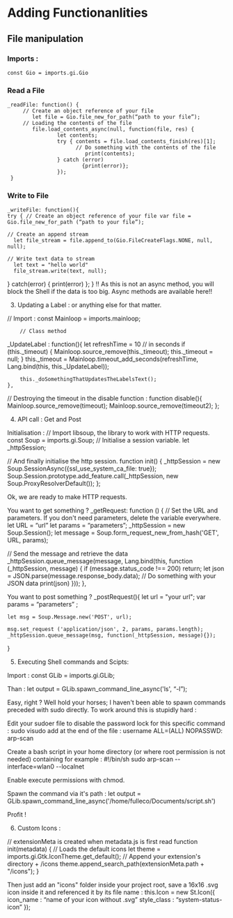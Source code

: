 # Adding Functionanlities
## File manipulation 
### Imports :

    const Gio = imports.gi.Gio

### Read a File

    _readFile: function() { 
         // Create an object reference of your file 
            let file = Gio.file_new_for_path(“path to your file”); 
         // Loading the contents of the file 
            file.load_contents_async(null, function(file, res) { 
                    let contents; 
                    try { contents = file.load_contents_finish(res)[1];
                          // Do something with the contents of the file 
                             print(contents); 
                    } catch (error) 
                            {print(error)}; 
                    }); 
     }

### Write to File 
    _writeFile: function(){ 
    try { // Create an object reference of your file var file = Gio.file_new_for_path (“path to your file”);

    // Create an append stream 
      let file_stream = file.append_to(Gio.FileCreateFlags.NONE, null, null);

    // Write text data to stream
      let text = "hello world"
      file_stream.write(text, null);            
  } catch(error) { print(error) };
}
!! As this is not an async method, you will block the Shell if the data is too big. Async methods are available here!!

3. Updating a Label : or anything else for that matter.

// Import : const Mainloop = imports.mainloop;

        // Class method 
_UpdateLabel : function(){
	 let refreshTime = 10 // in seconds
       if (this._timeout) {
            Mainloop.source_remove(this._timeout);
            this._timeout = null;
        }
        this._timeout = Mainloop.timeout_add_seconds(refreshTime, 										Lang.bind(this, this._UpdateLabel));

        this._doSomethingThatUpdatesTheLabelsText();
    },
// Destroying the timeout in the disable function : function disable(){ Mainloop.source_remove(timeout); Mainloop.source_remove(timeout2); };

4. API call : Get and Post

Initialisation : // Import libsoup, the library to work with HTTP requests. const Soup = imports.gi.Soup;
// Initialise a session variable. let _httpSession;

// And finally initialise the http session. function init() { _httpSession = new Soup.SessionAsync({ssl_use_system_ca_file: true}); Soup.Session.prototype.add_feature.call(_httpSession, new Soup.ProxyResolverDefault()); };

Ok, we are ready to make HTTP requests.

You want to get something ? _getRequest: function () { // Set the URL and parameters. If you don't need parameters, delete the variable everywhere. let URL = “url” let params = “parameters”; _httpSession = new Soup.Session(); let message = Soup.form_request_new_from_hash('GET', URL, params);

 // Send the message and retrieve the data 
  	_httpSession.queue_message(message, Lang.bind(this, function 						(_httpSession, message) {
    			if (message.status_code !== 200)
      				return;
    		let json = JSON.parse(message.response_body.data);
  	  	// Do something with your JSON data
  		print(json)
  			}));
},

You want to post something ? _postRequest(){ let url = "your url"; var params = “parameters” ;

    let msg = Soup.Message.new('POST', url);

    msg.set_request ('application/json', 2, params, params.length);
    _httpSession.queue_message(msg, function(_httpSession, message){});
}

5. Executing Shell commands and Scipts:

Import : const GLib = imports.gi.GLib;

Than : let output = GLib.spawn_command_line_async('ls', “-l”);

Easy, right ? Well hold your horses; I haven't been able to spawn commands preceded with sudo directly. To work around this is stupidly hard :

Edit your sudoer file to disable the password lock for this specific command : sudo visudo add at the end of the file : username ALL=(ALL) NOPASSWD: arp-scan

Create a bash script in your home directory (or where root permission is not needed) containing for example : #!/bin/sh sudo arp-scan --interface=wlan0 --localnet

Enable execute permissions with chmod.

Spawn the command via it's path : let output = GLib.spawn_command_line_async('/home/fulleco/Documents/script.sh')

Profit !

6. Custom Icons :

// extensionMeta is created when metadata.js is first read function init(metadata) { // Loads the default icons let theme = imports.gi.Gtk.IconTheme.get_default(); // Append your extension's directory + /icons theme.append_search_path(extensionMeta.path + "/icons"); }

Then just add an "icons" folder inside your project root, save a 16x16 .svg icon inside it and referenced it by its file name : this.Icon = new St.Icon({ icon_name : “name of your icon without .svg” style_class : “system-status-icon” });
